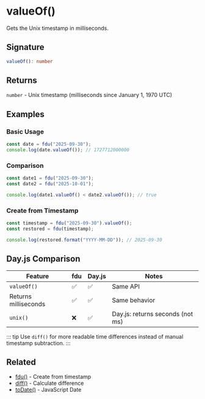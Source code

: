 # valueOf()

Gets the Unix timestamp in milliseconds.

## Signature

```typescript
valueOf(): number
```

## Returns

`number` - Unix timestamp (milliseconds since January 1, 1970 UTC)

## Examples

### Basic Usage

```typescript
const date = fdu("2025-09-30");
console.log(date.valueOf()); // 1727712000000
```

### Comparison

```typescript
const date1 = fdu("2025-09-30");
const date2 = fdu("2025-10-01");

console.log(date1.valueOf() < date2.valueOf()); // true
```

### Create from Timestamp

```typescript
const timestamp = fdu("2025-09-30").valueOf();
const restored = fdu(timestamp);

console.log(restored.format("YYYY-MM-DD")); // 2025-09-30
```

## Day.js Comparison

| Feature              | fdu | Day.js | Notes                            |
| -------------------- | --- | ------ | -------------------------------- |
| `valueOf()`          | ✅  | ✅     | Same API                         |
| Returns milliseconds | ✅  | ✅     | Same behavior                    |
| `unix()`             | ❌  | ✅     | Day.js: returns seconds (not ms) |

::: tip
Use `diff()` for more readable time differences instead of manual timestamp subtraction.
:::

## Related

- [fdu()](/docs/api-reference/creation/fdu) - Create from timestamp
- [diff()](/docs/api-reference/comparison/diff) - Calculate difference
- [toDate()](/docs/api-reference/conversion/to-date) - JavaScript Date
